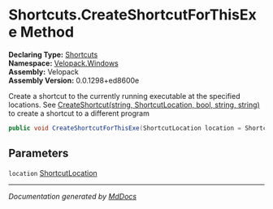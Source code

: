 ﻿<!--  
  <auto-generated>   
    The contents of this file were generated by a tool.  
    Changes to this file may be list if the file is regenerated  
  </auto-generated>   
-->

# Shortcuts.CreateShortcutForThisExe Method

**Declaring Type:** [Shortcuts](../index.md)  
**Namespace:** [Velopack.Windows](../../index.md)  
**Assembly:** Velopack  
**Assembly Version:** 0.0.1298+ed8600e

Create a shortcut to the currently running executable at the specified locations.  See [CreateShortcut(string, ShortcutLocation, bool, string, string)](CreateShortcut.md) to create a shortcut to a different program

```csharp
public void CreateShortcutForThisExe(ShortcutLocation location = ShortcutLocation.Desktop | ShortcutLocation.StartMenuRoot);
```

## Parameters

`location`  [ShortcutLocation](../../ShortcutLocation/index.md)

___

*Documentation generated by [MdDocs](https://github.com/ap0llo/mddocs)*
